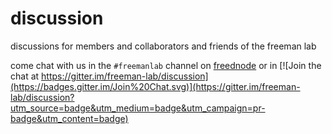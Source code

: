 # discussion

discussions for members and collaborators and friends of the freeman lab

come chat with us in the `#freemanlab` channel on [freednode](https://webchat.freenode.net/) or in [![Join the chat at https://gitter.im/freeman-lab/discussion](https://badges.gitter.im/Join%20Chat.svg)](https://gitter.im/freeman-lab/discussion?utm_source=badge&utm_medium=badge&utm_campaign=pr-badge&utm_content=badge)

